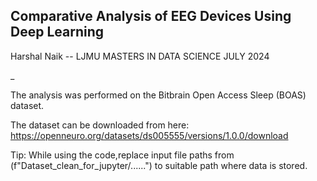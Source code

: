 ## Comparative Analysis of EEG Devices Using Deep Learning
Harshal Naik
-- LJMU MASTERS IN DATA SCIENCE JULY 2024

_

The analysis was performed on the Bitbrain Open Access Sleep (BOAS) dataset.

The dataset can be downloaded from here:  https://openneuro.org/datasets/ds005555/versions/1.0.0/download





Tip: While using the code,replace input file paths from  (f"Dataset_clean_for_jupyter/......") to suitable path where data is stored.
